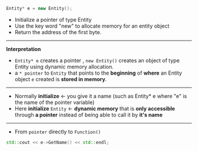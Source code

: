 ```cpp
Entity* e = new Entity();
```
* Initialize a pointer of type Entity
* Use the key word "new" to allocate memory for an entity object 
* Return the address of the first byte.
---
**Interpretation**
* ```Entity* e``` creates a pointer , ```new Entity()``` creates an object of type Entity using dynamic memory allocation.
* a ```* pointer``` to ```Entity``` that points to the **beginning** of **where** an Entity object ```e``` created is **stored in memory**. 
---
* Normally **initialize** <-  you give it a name (such as Entity* e where "e" is the name of the pointer variable) 
* Here **initialize** ```Entity``` <- **dynamic memory** that is **only accessible** through **a pointer** instead of being able to call it by **it's name**
---
* From ```pointer``` directly to ```Function()``` 
```cpp
std::cout << e->GetName() << std::endl;
```
